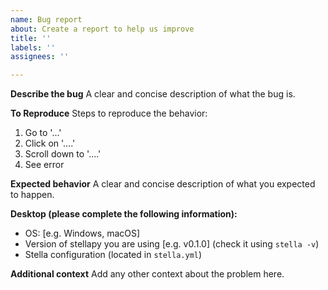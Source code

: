 ```yaml
---
name: Bug report
about: Create a report to help us improve
title: ''
labels: ''
assignees: ''

---
```


**Describe the bug**
A clear and concise description of what the bug is.

**To Reproduce**
Steps to reproduce the behavior:
1. Go to '...'
2. Click on '....'
3. Scroll down to '....'
4. See error

**Expected behavior**
A clear and concise description of what you expected to happen.


**Desktop (please complete the following information):**
 - OS: [e.g. Windows, macOS]
 - Version of stellapy you are using [e.g. v0.1.0] (check it using `stella -v`)
 - Stella configuration (located in `stella.yml`)

**Additional context**
Add any other context about the problem here.